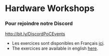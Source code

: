 # Hardware Workshops

### Pour rejoindre notre Discord
http://bit.ly/DiscordPoCEvents


- Les exercices sont disponibles en Français [ici](./WorkshopHARDWARE.md).
- The exercices are available in english [here](WorkshopHARDWARE_EN.md).